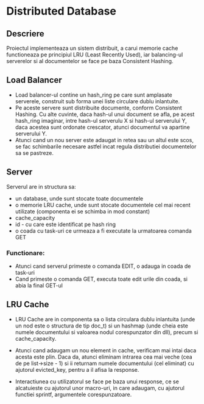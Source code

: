 ﻿
# Distributed Database

## Descriere

Proiectul implementeaza un sistem distribuit, a carui memorie cache functioneaza pe principiul LRU (Least Recently Used), iar balancing-ul serverelor si al documentelor se face pe baza Consistent Hashing.

## Load Balancer

* Load balancer-ul contine un hash_ring pe care sunt amplasate serverele, construit sub forma unei liste circulare dublu inlantuite.
* Pe aceste servere sunt distribuite documente, conform Consistent Hashing. Cu alte cuvinte, daca hash-ul unui document se afla, pe acest hash_ring imaginar, intre hash-ul serverulu X si hash-ul serverului Y, daca acestea sunt ordonate crescator, atunci documentul va apartine serverului Y.
* Atunci cand un nou server este adaugat in retea sau un altul este scos, se fac schimbarile necesare astfel incat regula distributiei documentelor sa se pastreze.


## Server
Serverul are in structura sa:
* un database, unde sunt stocate toate documentele
* o memorie LRU cache, unde sunt stocate documentele cel mai recent utilizate 
(componenta ei se schimba in mod constant)
* cache_capacity
* id - cu care este identificat pe hash ring
* o coada cu task-uri ce urmeaza a fi executate la urmatoarea comanda GET

### Functionare:
* Atunci cand serverul primeste o comanda EDIT, o adauga in coada de task-uri
* Cand primeste o comanda GET, executa toate edit urile din coada, si abia la final GET-ul

## LRU Cache
* LRU Cache are in componenta sa o lista circulara dublu inlantuita (unde un nod este o structura de tip doc_t) si un hashmap (unde cheia este numele documentului si valoarea nodul corespunzator din dll), precum si cache_capacity.
* Atunci cand adaugam un nou element in cache, verificam mai intai daca acesta este plin. Daca da, atunci eliminam intrarea cea mai veche (cea de pe list->size - 1) si ii returnam numele documentului (cel eliminat) cu ajutorul evicted_key, pentru a il afisa la response.

* Interactiunea cu utilizatorul se face pe baza unui response, ce se alcatuieste cu ajutorul unor macro-uri, in care adaugam, cu ajutorul functiei sprintf, argumentele corespunzatoare.

